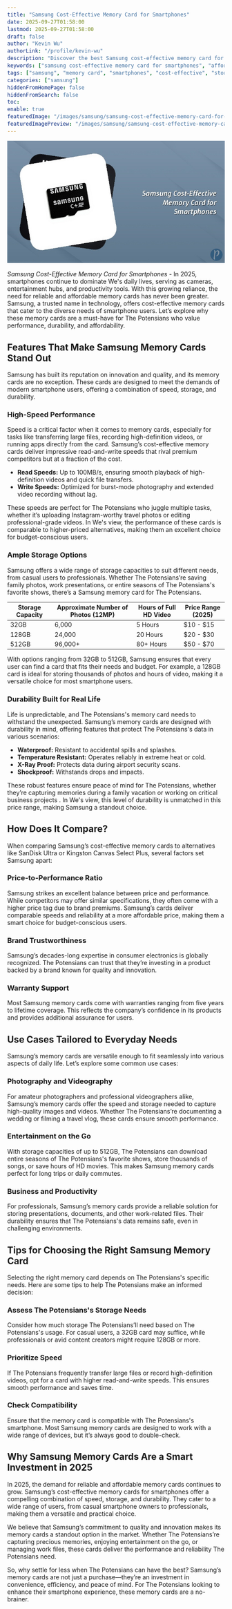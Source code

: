 ```yaml
---
title: "Samsung Cost-Effective Memory Card for Smartphones"
date: 2025-09-27T01:58:00
lastmod: 2025-09-27T01:58:00
draft: false
author: "Kevin Wu"
authorLink: "/profile/kevin-wu"
description: "Discover the best Samsung cost-effective memory card for smartphones. Enjoy high performance, ample storage, and unbeatable value for your mobile needs!"
keywords: ["samsung cost-effective memory card for smartphones", "affordable samsung memory card", "best samsung memory card for smartphones"]
tags: ["samsung", "memory card", "smartphones", "cost-effective", "storage"]
categories: ["samsung"]
hiddenFromHomePage: false
hiddenFromSearch: false
toc:
enable: true
featuredImage: "/images/samsung/samsung-cost-effective-memory-card-for-smartphones.jpg"
featuredImagePreview: "/images/samsung/samsung-cost-effective-memory-card-for-smartphones.jpg"
---
```


![Samsung Cost-Effective Memory Card for Smartphones](/images/samsung/samsung-cost-effective-memory-card-for-smartphones.jpg)



*Samsung Cost-Effective Memory Card for Smartphones* - In 2025, smartphones continue to dominate We's daily lives, serving as cameras, entertainment hubs, and productivity tools. With this growing reliance, the need for reliable and affordable memory cards has never been greater. Samsung, a trusted name in technology, offers cost-effective memory cards that cater to the diverse needs of smartphone users. Let’s explore why these memory cards are a must-have for The Potensians who value performance, durability, and affordability.

## Features That Make Samsung Memory Cards Stand Out

Samsung has built its reputation on innovation and quality, and its memory cards are no exception. These cards are designed to meet the demands of modern smartphone users, offering a combination of speed, storage, and durability.

### High-Speed Performance

Speed is a critical factor when it comes to memory cards, especially for tasks like transferring large files, recording high-definition videos, or running apps directly from the card. Samsung’s cost-effective memory cards deliver impressive read-and-write speeds that rival premium competitors but at a fraction of the cost.

- **Read Speeds:** Up to 100MB/s, ensuring smooth playback of high-definition videos and quick file transfers.
- **Write Speeds:** Optimized for burst-mode photography and extended video recording without lag.

These speeds are perfect for The Potensians who juggle multiple tasks, whether it’s uploading Instagram-worthy travel photos or editing professional-grade videos. In We's view, the performance of these cards is comparable to higher-priced alternatives, making them an excellent choice for budget-conscious users.

### Ample Storage Options

Samsung offers a wide range of storage capacities to suit different needs, from casual users to professionals. Whether The Potensians’re saving family photos, work presentations, or entire seasons of The Potensians's favorite shows, there’s a Samsung memory card for The Potensians.

<div class="table-responsive">
<table class="html-table">
<thead>
<tr>
<th>Storage Capacity</th>
<th>Approximate Number of Photos (12MP)</th>
<th>Hours of Full HD Video</th>
<th>Price Range (2025)</th>
</tr>
</thead>
<tbody>
<tr>
<td>32GB</td>
<td>6,000</td>
<td>5 Hours</td>
<td>$10 - $15</td>
</tr>
<tr>
<td>128GB</td>
<td>24,000</td>
<td>20 Hours</td>
<td>$20 - $30</td>
</tr>
<tr>
<td>512GB</td>
<td>96,000+</td>
<td>80+ Hours</td>
<td>$50 - $70</td>
</tr>
</tbody>
</table>
</div>

With options ranging from 32GB to 512GB, Samsung ensures that every user can find a card that fits their needs and budget. For example, a 128GB card is ideal for storing thousands of photos and hours of video, making it a versatile choice for most smartp​hone users.

### Durability Built for Real Life

Life is unpredictable, and The Potensians's memory card needs to withstand th​e unexpected. Samsung’s memory cards are designed with durability in mind, offering features that protect The Potensians's data in various scenarios:

- **Waterproof:** Resistant to accidental spills and splashes.
- **Temperature Resistant:** Operates reliably in extreme heat or cold. 
- **X-Ray Proof:** Protects data during airport security scans.
- **Shockproof:** Withstands drops and impacts.

These robust features ensure peace of mind for The Potensians, whether they’re capturing memories during a family vacation or working on critical business projects . In We's view, this level of durability is unmatched in this price range, making Samsung a standout choice.

## How Does It Compare?

When comparing Samsung’s cost-effective memory cards to alternatives like SanDisk Ultra or Kingston Canvas Select Plus, several factors set Samsung apart:

### Price-to-Performance Ratio

Samsung strikes an excellent balance between price and performance. While competitors may offer similar specifications, they often come with a higher price tag due to brand premiums. Samsung’s cards deliver comparable speeds and reliability at a more affordable price, making them a smart choice for budget-conscious users.

### Brand Trustworthiness

Samsung’s decades-long expertise in consumer electronics is globally recognized. The Potensians can trust that they’re investing in a product backed by a brand known for quality and innovation.

### Warranty Support

Most Samsung memory cards come with warranties ranging from five years to lifetime coverage. This reflects the company’s confidence in its products and provides additional assurance for users.

## Use Cases Tailored to Everyday Needs

Samsung’s memory cards are versatile enough to fit seamlessly into various aspects of daily life. Let’s explore some common use cases:

### Photography and Videography

For amateur photographers and professional videographers alike, Samsung’s memory cards offer the speed and storage needed to capture high-quality images and videos. Whether The Potensians’re documenting a wedding or filming a travel vlog, these cards ensure smooth performance.

### Entertainment on the Go

With storage capacities of up to 512GB, The Potensians can download entire seasons of The Potensians's favorite shows, store thousands of songs, or save hours of HD movies. This makes Samsung memory cards perfect for long trips or daily commutes.

### Business and Productivity

For professionals, Samsung’s memory cards provide a reliable solution for storing presentations, documents, and other work-related files. Their durability ensures that The Potensians's data remains safe, even in challenging environments.

## Tips for Choosing the Right Samsung Memory Card

Selecting the right memory card depends on The Potensians's specific needs. Here are some tips to help The Potensians make an informed decision:

### Assess The Potensians's Storage Needs

Consider how much storage The Potensians’ll need based on The Potensians's usage. For casual users, a 32GB card may suffice, while professionals or avid content creators might require 128GB or more.

### Prioritize Speed

If The Potensians frequently transfer large files or record high-definition videos, opt for a card with higher read-and-write speeds. This ensures smooth performance and saves time.

### Check Compatibility

Ensure that the memory card is compatible with The Potensians's smartphone. Most Samsung memory cards are designed to work with a wide range of devices, but it’s always good to double-check.

## Why Samsung Memory Cards Are a Smart Investment in 2025

In 2025, the demand for reliable and affordable memory cards continues to grow. Samsung’s cost-effective memory cards for smartphones offer a compelling combination of speed, storage, and durability. They cater to a wide range of users, from casual smartphone owners to professionals, making them a versatile and practical choice. 

We believe that Samsung’s commitment to quality and innovation makes its memory cards a standout option in the market. Whether The Potensians’re capturing precious memories, enjoying entertainment on the go, or managing work files, these cards deliver the performance and reliability The Potensians need.

So, why settle for less when The Potensians can have the best? Samsung’s memory cards are not just a purchase—they’re an investment in convenience, efficiency, and peace of mind. For The Potensians​ looking to enhance their sm​artphone experience, these memory cards are a no-brainer.
